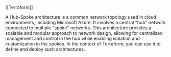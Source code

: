 [[Terraform]]

A Hub-Spoke architecture is a common network topology used in cloud environments, including Microsoft Azure. It involves a central "hub" network connected to multiple "spoke" networks. This architecture provides a scalable and modular approach to network design, allowing for centralized management and control in the hub while enabling isolation and customization in the spokes. In the context of Terraform, you can use it to define and deploy such architectures.